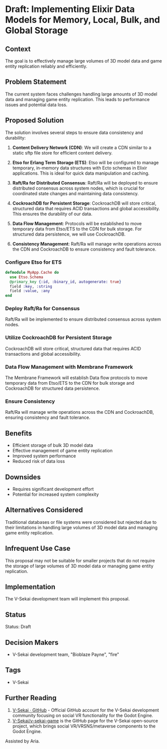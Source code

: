 # Draft: Implementing Elixir Data Models for Memory, Local, Bulk, and Global Storage

## Context

The goal is to effectively manage large volumes of 3D model data and game entity replication reliably and efficiently.

## Problem Statement

The current system faces challenges handling large amounts of 3D model data and managing game entity replication. This leads to performance issues and potential data loss.

## Proposed Solution

The solution involves several steps to ensure data consistency and durability:

1. **Content Delivery Network (CDN)**: We will create a CDN similar to a static sftp file store for efficient content delivery.

2. **Etso for Erlang Term Storage (ETS)**: Etso will be configured to manage temporary, in-memory data structures with Ecto schemas in Elixir applications. This is ideal for quick data manipulation and caching.

3. **Raft/Ra for Distributed Consensus**: Raft/Ra will be deployed to ensure distributed consensus across system nodes, which is crucial for coordinated state changes and maintaining data consistency.

4. **CockroachDB for Persistent Storage**: CockroachDB will store critical, structured data that requires ACID transactions and global accessibility. This ensures the durability of our data.

5. **Data Flow Management**: Protocols will be established to move temporary data from Etso/ETS to the CDN for bulk storage. For structured data persistence, we will use CockroachDB.

6. **Consistency Management**: Raft/Ra will manage write operations across the CDN and CockroachDB to ensure consistency and fault tolerance.

### Configure Etso for ETS

```elixir
defmodule MyApp.Cache do
  use Etso.Schema
  @primary_key {:id, :binary_id, autogenerate: true}
  field :key, :string
  field :value, :any
end
```

### Deploy Raft/Ra for Consensus

Raft/Ra will be implemented to ensure distributed consensus across system nodes.

### Utilize CockroachDB for Persistent Storage

CockroachDB will store critical, structured data that requires ACID transactions and global accessibility.

### Data Flow Management with Membrane Framework

The Membrane Framework will establish Data flow protocols to move temporary data from Etso/ETS to the CDN for bulk storage and CockroachDB for structured data persistence.

### Ensure Consistency

Raft/Ra will manage write operations across the CDN and CockroachDB, ensuring consistency and fault tolerance.

## Benefits

- Efficient storage of bulk 3D model data
- Effective management of game entity replication
- Improved system performance
- Reduced risk of data loss

## Downsides

- Requires significant development effort
- Potential for increased system complexity

## Alternatives Considered

Traditional databases or file systems were considered but rejected due to their limitations in handling large volumes of 3D model data and managing game entity replication.

## Infrequent Use Case

This proposal may not be suitable for smaller projects that do not require the storage of large volumes of 3D model data or managing game entity replication.

## Implementation

The V-Sekai development team will implement this proposal.

## Status

Status: Draft <!-- Draft | Proposed | Rejected | Accepted | Deprecated | Superseded by -->

## Decision Makers

- V-Sekai development team, "Bioblaze Payne", "fire"

## Tags

- V-Sekai

## Further Reading

1. [V-Sekai · GitHub](https://github.com/v-sekai) - Official GitHub account for the V-Sekai development community focusing on social VR functionality for the Godot Engine.
2. [V-Sekai/v-sekai-game](https://github.com/v-sekai/v-sekai-game) is the GitHub page for the V-Sekai open-source project, which brings social VR/VRSNS/metaverse components to the Godot Engine.

Assisted by Aria.
